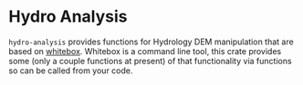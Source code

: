 # Hydro Analysis

`hydro-analysis` provides functions for Hydrology DEM manipulation that are based on
[whitebox](https://github.com/jblindsay/whitebox-tools).  Whitebox is a command line tool, this
crate provides some (only a couple functions at present) of that functionality via functions so
can be called from your code.

